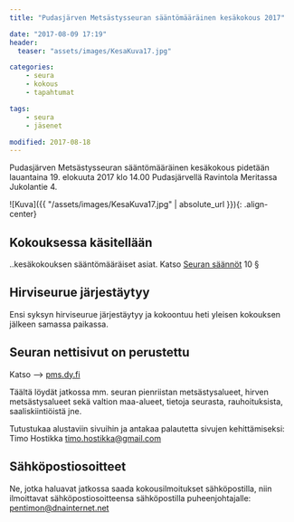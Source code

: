 ```yaml
---
title: "Pudasjärven Metsästysseuran sääntömääräinen kesäkokous 2017"

date: "2017-08-09 17:19"
header:
  teaser: "assets/images/KesaKuva17.jpg"

categories:
    - seura
    - kokous
    - tapahtumat

tags:
    - seura
    - jäsenet

modified: 2017-08-18
---
```

Pudasjärven Metsästysseuran sääntömääräinen kesäkokous pidetään lauantaina 19. elokuuta 2017 klo 14.00 Pudasjärvellä Ravintola Meritassa Jukolantie 4.

![Kuva]({{ "/assets/images/KesaKuva17.jpg" | absolute_url }}){: .align-center}

## Kokouksessa käsitellään

..kesäkokouksen sääntömääräiset asiat. Katso [Seuran säännöt][576e6664] 10 §

  [576e6664]: /dokkarit/PMS_saannot "Säännöt"

## Hirviseurue järjestäytyy

Ensi syksyn hirviseurue järjestäytyy ja kokoontuu heti yleisen kokouksen jälkeen samassa paikassa.

## Seuran nettisivut on perustettu

Katso --> [pms.dy.fi](http://pms.dy.fi)

Täältä löydät jatkossa mm. seuran pienriistan metsästysalueet, hirven metsästysalueet sekä valtion maa-alueet, tietoja seurasta, rauhoituksista, saaliskiintiöistä jne.

Tutustukaa alustaviin sivuihin ja antakaa palautetta sivujen kehittämiseksi:
Timo Hostikka <timo.hostikka@gmail.com>

## Sähköpostiosoitteet

Ne, jotka haluavat jatkossa saada kokousilmoitukset sähköpostilla, niin ilmoittavat sähköpostiosoitteensa sähköpostilla puheenjohtajalle: <pentimon@dnainternet.net>
